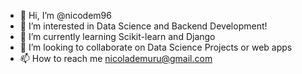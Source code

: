 - 👋 Hi, I’m @nicodem96
- 👀 I’m interested in Data Science and Backend Development! 
- 🌱 I’m currently learning Scikit-learn and Django
- 💞️ I’m looking to collaborate on Data Science Projects or web apps
- 📫 How to reach me nicolademuru@gmail.com

<!---
nicodem96/nicodem96 is a ✨ special ✨ repository because its `README.md` (this file) appears on your GitHub profile.
You can click the Preview link to take a look at your changes.
--->
